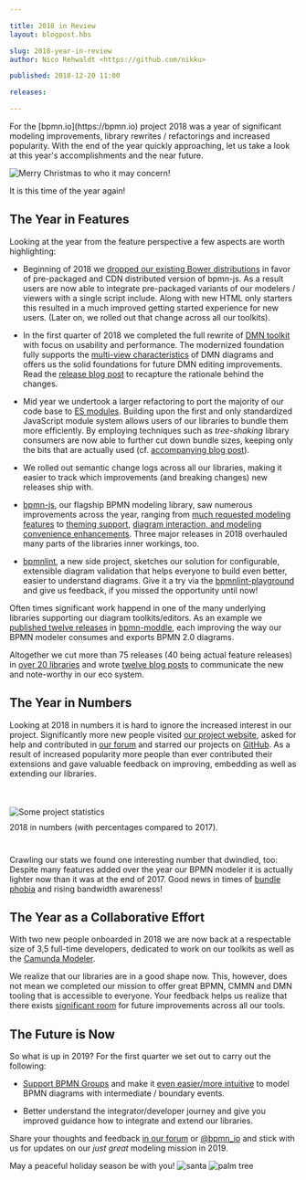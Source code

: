 ```yaml
---

title: 2018 in Review
layout: blogpost.hbs

slug: 2018-year-in-review
author: Nico Rehwaldt <https://github.com/nikku>

published: 2018-12-20 11:00

releases:

---
```



<p class="introduction">
  For the [bpmn.io](https://bpmn.io) project 2018 was a year of significant modeling improvements, library rewrites / refactorings and increased popularity.
  With the end of the year quickly approaching, let us take a look at this year's accomplishments and the near future.
</p>

<!-- continue -->


<div class="figure condensed-size">
  <img src="{{ assets }}/attachments/blog/2018/014-christmas-tree.gif" alt="Merry Christmas to who it may concern!" style="border-color: #489d1273">
  <p class="caption">
    It is this time of the year again!
  </p>
</div>


## The Year in Features

Looking at the year from the feature perspective a few aspects are worth highlighting:

* Beginning of 2018 we [dropped our existing Bower distributions](https://bpmn.io/blog/posts/2018-bpmn-js-0-27.html) in favor of pre-packaged and CDN distributed version of bpmn-js. As a result users are now able to integrate pre-packaged variants of our modelers / viewers with a single script include. Along with new HTML only starters this resulted in a much improved getting started experience for new users. (Later on, we rolled out that change across all our toolkits).

* In the first quarter of 2018 we completed the full rewrite of [DMN toolkit](https://github.com/bpmn-io/dmn-js) with focus on usability and performance. The modernized foundation fully supports the [multi-view characteristics](https://github.com/bpmn-io/dmn-js-examples/tree/master/modeler) of DMN diagrams and offers us the solid foundations for future DMN editing improvements. Read the [release blog post](https://bpmn.io/blog/posts/2018-dmn-js-4-0-0.html) to recapture the rationale behind the changes.

* Mid year we undertook a larger refactoring to port the majority of our code base to [ES modules](http://exploringjs.com/es6/ch_modules.html#sec_basics-of-es6-modules). Building upon the first and only standardized JavaScript module system allows users of our libraries to bundle them more efficiently. By employing techniques such as _tree-shaking_ library consumers are now able to further cut down bundle sizes, keeping only the bits that are actually used (cf. [accompanying blog post](https://bpmn.io/blog/posts/2018-migrating-to-es-modules.html)).

* We rolled out semantic change logs across all our libraries, making it easier to track which improvements (and breaking changes) new releases ship with.

* [bpmn-js](https://github.com/bpmn-io/bpmn-js), our flagship BPMN modeling library, saw numerous improvements across the year, ranging from [much requested modeling features](https://bpmn.io/blog/posts/2018-bpmn-js-2-0-0.html) to [theming support](https://bpmn.io/blog/posts/2018-bpmn-js-2-1-0.html), [diagram interaction, and modeling convenience enhancements](https://bpmn.io/blog/posts/2018-bpmn-js-0-26.html). Three major releases in 2018 overhauled many parts of the libraries inner workings, too.

* [bpmnlint](https://github.com/bpmn-io/bpmnlint), a new side project, sketches our solution for configurable, extensible diagram validation that helps everyone to build even better, easier to understand diagrams. Give it a try via the [bpmnlint-playground](https://github.com/bpmn-io/bpmnlint-playground) and give us feedback, if you missed the opportunity until now!

Often times significant work happend in one of the many underlying libraries supporting our diagram toolkits/editors. As an example we [published twelve releases](https://github.com/bpmn-io/bpmn-moddle/blob/master/CHANGELOG.md) in [bpmn-moddle](https://github.com/bpmn-io/bpmn-moddle), each improving the way our BPMN modeler consumes and exports BPMN 2.0 diagrams.

Altogether we cut more than 75 releases (40 being actual feature releases) in [over 20 libraries](https://github.com/bpmn-io) and wrote
[twelve blog posts](https://bpmn.io/blog/) to communicate the new and note-worthy in our eco system.



## The Year in Numbers

Looking at 2018 in numbers it is hard to ignore the increased interest in our project.
Significantly more new people visited [our project website](https://bpmn.io/), asked for help and contributed in [our forum](https://forum.bpmn.io/) and starred our projects on [GitHub](https://github.com/bpmn-io). As a result of increased popularity more people than ever contributed their extensions and gave valuable feedback on improving, embedding as well as extending our libraries.

<div class="figure no-border condensed-size" style="margin: 50px 0 40px 0">
  <img src="{{ assets }}/attachments/blog/2018/014-stats.png" alt="Some project statistics">
  <p class="caption" style="margin-top: 10px">
    2018 in numbers (with percentages compared to 2017).
  </p>
</div>

Crawling our stats we found one interesting number that dwindled, too:
Despite many features added over the year our BPMN modeler it is actually lighter now than it was at the end of 2017. Good news in times of [bundle phobia](https://bundlephobia.com) and rising bandwidth awareness!


## The Year as a Collaborative Effort

With two new people onboarded in 2018 we are now back at a respectable size of 3,5 full-time developers, dedicated to work on our toolkits as well as the [Camunda Modeler](https://github.com/camunda/camunda-modeler).

We realize that our libraries are in a good shape now. This, however, does not mean we completed our mission to offer great BPMN, CMMN and DMN tooling that is accessible to everyone. Your feedback helps us realize that there exists [significant room](https://github.com/bpmn-io/bpmn-js/issues?q=is%3Aopen+is%3Aissue+label%3Aenhancement) for future improvements across all our tools.


## The Future is Now

So what is up in 2019? For the first quarter we set out to carry out the following:

* [Support BPMN Groups](https://github.com/bpmn-io/bpmn-js/issues/343) and make it [even easier/more intuitive](https://github.com/bpmn-io/bpmn-js/issues/478) to model BPMN diagrams with intermediate / boundary events.

* Better understand the integrator/developer journey and give you improved guidance how to integrate and extend our libraries.

Share your thoughts and feedback [in our forum](https://forum.bpmn.io/) or [@bpmn_io](https://twitter.com/bpmn_io) and stick with us for updates on our _just great_ modeling mission in 2019.

May a peaceful holiday season be with you! <img class="emoji" src="https://twemoji.maxcdn.com/2/svg/1f385-1f3fe.svg" alt="santa" title="Ho!"> <img class="emoji" src="https://twemoji.maxcdn.com/2/svg/1f334.svg" alt="palm tree" title="Yo!">